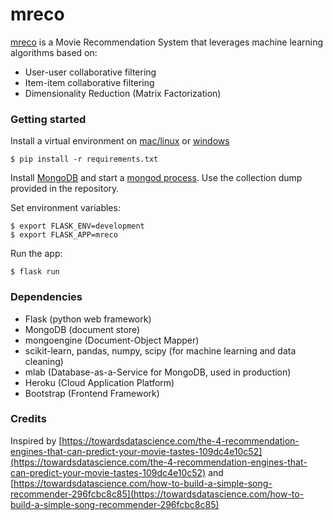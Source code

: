 # mreco

[mreco](https://mreco.herokuapp.com/) is a Movie Recommendation System that leverages machine learning algorithms based on:

- User-user collaborative filtering
- Item-item collaborative filtering
- Dimensionality Reduction (Matrix Factorization)

### Getting started

Install a virtual environment on [mac/linux](https://www.codingforentrepreneurs.com/blog/install-django-on-mac-or-linux/) or [windows](https://www.codingforentrepreneurs.com/blog/install-python-django-on-windows)

```
$ pip install -r requirements.txt
```

Install [MongoDB](https://docs.mongodb.com/manual/installation/) and start a [mongod process](https://docs.mongodb.com/manual/tutorial/manage-mongodb-processes/). Use the collection dump provided in the repository.

Set environment variables:

```
$ export FLASK_ENV=development
$ export FLASK_APP=mreco
```

Run the app:

```
$ flask run
```

### Dependencies

- Flask (python web framework)
- MongoDB (document store)
- mongoengine (Document-Object Mapper)
- scikit-learn, pandas, numpy, scipy (for machine learning and data cleaning)
- mlab (Database-as-a-Service for MongoDB, used in production)
- Heroku (Cloud Application Platform)
- Bootstrap (Frontend Framework)

### Credits

Inspired by [https://towardsdatascience.com/the-4-recommendation-engines-that-can-predict-your-movie-tastes-109dc4e10c52](https://towardsdatascience.com/the-4-recommendation-engines-that-can-predict-your-movie-tastes-109dc4e10c52) and [https://towardsdatascience.com/how-to-build-a-simple-song-recommender-296fcbc8c85](https://towardsdatascience.com/how-to-build-a-simple-song-recommender-296fcbc8c85)
